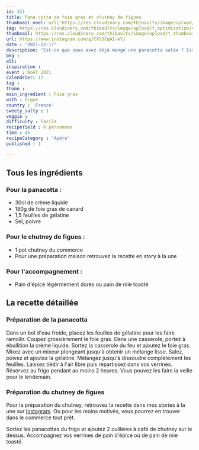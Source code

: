 ```yaml
---
id: 321
title: Pana cotta de foie gras et chutney de figues
thumbnail_noel: url('https://res.cloudinary.com/thibaults/image/upload/t_carre/v1639763442/Recipes/20211217_panna_cotta_foie_gras_chutney.jpg')
img: https://res.cloudinary.com/thibaults/image/upload/t_optimisation/v1639763442/Recipes/20211217_panna_cotta_foie_gras_chutney.jpg
thumbnail: https://res.cloudinary.com/thibaults/image/upload/t_thumbnail_josie/v1639763442/Recipes/20211217_panna_cotta_foie_gras_chutney.jpg
url: https://www.instagram.com/p/CXl3CqAI-mY/
date : '2021-12-17'
description: "Est-ce que vous avez déjà mangé une panacotta salée ? Essayez ces panacottas de foie gras accompagnés d'un chutney de figues. Ça marche aussi avec un chutney d'oignon."
bkg : 
alt: 
inspiration : 
event : Noël 2021
calendrier: 17
tag : 
theme : 
main_ingredient : Foie gras
with : Figue
country : 'France'
sweety_salty : 1
veggie : 
difficulty : Facile
recipeYield : 6 personnes
time : 45
recipeCategory : 'Apéro'
published : 1

---
```

## Tous les ingrédients
### Pour la panacotta :
 - 30cl de crème liquide
 - 180g de foie gras de canard
 - 1,5 feuilles de gélatine
 - Sel, poivre

### Pour le chutney de figues :
 - 1 pot chutney du commerce
 - Pour une préparation maison retrouvez la recette en story à la une

### Pour l'accompagnement :
 - Pain d'épice légèrmement dorés ou pain de mie toasté

## La recette détaillée
### Préparation de la panacotta
Dans un bol d'eau froide, placez les feuilles de gélatine pour les faire ramollir. Coupez grossièrement le foie gras. Dans une casserole, portez à ébullition la crème liquide. Sortez la casserole du feu et ajoutez le foie gras. Mixez avec un mixeur plongeant jusqu'à obtenir un mélange lisse. Salez, poivez et ajoutez la gélatine. Mélangez jusqu'à dissoudre complètement les feuilles. Laissez tiédir à l'air libre puis répartissez dans vos verrines. Réservez au frigo pendant au moins 2 heures. Vous pouvez les faire la veille pour le lendemain.

### Préparation du chutney de figues
Pour la préparation du chutney, retrouvez la recette dans mes stories à la une sur <a href="https://www.instagram.com/josiesrecipes/" target="_blank">Instagram</a>. Ou pour les moins motivés, vous pourrez en trouver dans le commerce tout prêt.

Sortez les panacottas du frigo et ajoutez 2 cuillères à café de chutney sur le dessus. Accompagnez vos verrines de pain d'épice ou de pain de mie toasté.